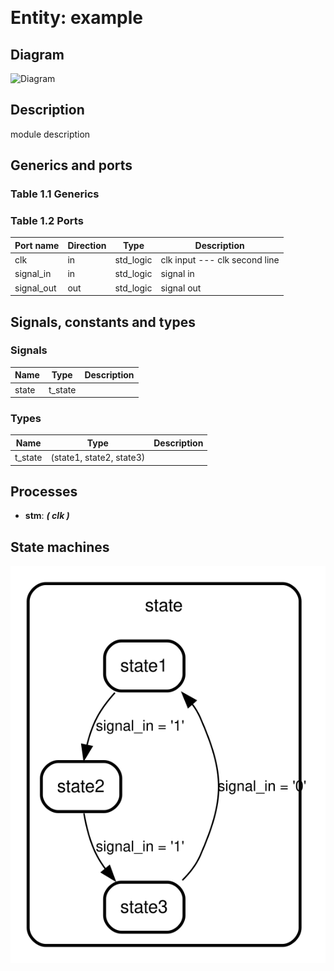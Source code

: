 &nbsp;&nbsp;

# Entity: example
## Diagram
![Diagram](output_test_1_md.svg "Diagram")
## Description
 module description
## Generics and ports
### Table 1.1 Generics
### Table 1.2 Ports
| Port name  | Direction | Type      | Description                    |
| ---------- | --------- | --------- | ------------------------------ |
| clk        | in        | std_logic |  clk input --- clk second line |
| signal_in  | in        | std_logic |  signal in                     |
| signal_out | out       | std_logic |  signal out                    |
## Signals, constants and types
### Signals
| Name  | Type    | Description |
| ----- | ------- | ----------- |
| state | t_state |             |
### Types
| Name    | Type                     | Description |
| ------- | ------------------------ | ----------- |
| t_state | (state1, state2, state3) |             |
## Processes
- **stm**: ***( clk )***

## State machines
![Diagram_state_machine_0]( stm_example_00.svg "Diagram")